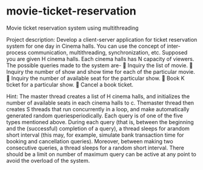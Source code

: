 # movie-ticket-reservation
Movie ticket reservation system using multithreading

Project description:
Develop a client-server application for ticket reservation system for one day in Cinema halls.
You can use the concept of inter-process communication, multithreading, synchronization,
etc. Supposed you are given H cinema halls. Each cinema halls has N capacity of viewers.
The possible queries made to the system are-
 Inquiry the list of movie.
 Inquiry the number of show and show time for each of the particular movie.
 Inquiry the number of available seat for the particular show.
 Book K ticket for a particular show.
 Cancel a book ticket.

Hint: The master thread creates a list of H cinema halls, and initializes the number of available
seats in each cinema halls to c. Themaster thread then creates S threads that run concurrently in a
loop, and make automatically generated random queriesperiodically. Each query is of one of the
five types mentioned above. During each query (that is, between the beginning and the
(successful) completion of a query), a thread sleeps for arandom short interval (this may, for
example, simulate bank transaction time for booking and cancellation queries). Moreover,
between making two consecutive queries, a thread sleeps for a random short interval. There
should be a limit on number of maximum query can be active at any point to avoid the overload
of the system.
